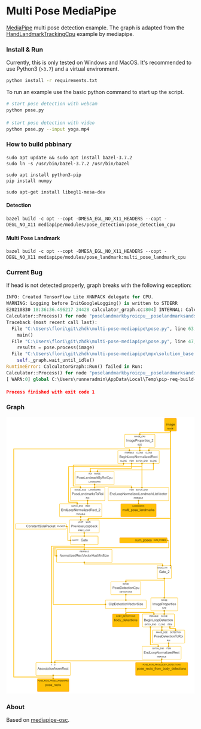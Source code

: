 # Multi Pose MediaPipe
[MediaPipe](https://google.github.io/mediapipe/) multi pose detection example. The graph is adapted from the [HandLandmarkTrackingCpu](https://github.com/google/mediapipe/blob/master/mediapipe/modules/hand_landmark/hand_landmark_tracking_cpu.pbtxt) example by mediapipe.

### Install & Run

Currently, this is only tested on Windows and MacOS. It's recommended to use Python3 (`>3.7`) and a virtual environment.

```bash
python install -r requirements.txt
```

To run an example use the basic python command to start up the script.

```bash
# start pose detection with webcam
python pose.py

# start pose detection with video
python pose.py --input yoga.mp4
```

### How to build pbbinary

```
sudo apt update && sudo apt install bazel-3.7.2
sudo ln -s /usr/bin/bazel-3.7.2 /usr/bin/bazel
```

```
sudo apt install python3-pip
pip install numpy
```

```
sudo apt-get install libegl1-mesa-dev
```

#### Detection

```
bazel build -c opt --copt -DMESA_EGL_NO_X11_HEADERS --copt -DEGL_NO_X11 mediapipe/modules/pose_detection:pose_detection_cpu
```

#### Multi Pose Landmark

```
bazel build -c opt --copt -DMESA_EGL_NO_X11_HEADERS --copt -DEGL_NO_X11 mediapipe/modules/pose_landmark:multi_pose_landmark_cpu
```

### Current Bug

If head is not detected properly, graph breaks with the following exception:

```python
INFO: Created TensorFlow Lite XNNPACK delegate for CPU.
WARNING: Logging before InitGoogleLogging() is written to STDERR
E20210830 18:36:36.496217 24428 calculator_graph.cc:804] INTERNAL: CalculatorGraph::Run() failed in Run: 
Calculator::Process() for node "poselandmarkbyroicpu__poselandmarksandsegmentationinverseprojection__InverseMatrixCalculator" failed: ; Inverse matrix cannot be calculated.tors/util/inverse_matrix_calculator.cc:38) 
Traceback (most recent call last):
  File "C:\Users\flori\git\zhdk\multi-pose-mediapipe\pose.py", line 63, in <module>
    main()
  File "C:\Users\flori\git\zhdk\multi-pose-mediapipe\pose.py", line 47, in main
    results = pose.process(image)
  File "C:\Users\flori\git\zhdk\multi-pose-mediapipe\mpx\solution_base.py", line 334, in process
    self._graph.wait_until_idle()
RuntimeError: CalculatorGraph::Run() failed in Run: 
Calculator::Process() for node "poselandmarkbyroicpu__poselandmarksandsegmentationinverseprojection__InverseMatrixCalculator" failed: ; Inverse matrix cannot be calculated.tors/util/inverse_matrix_calculator.cc:38) 
[ WARN:0] global C:\Users\runneradmin\AppData\Local\Temp\pip-req-build-sn_xpupm\opencv\modules\videoio\src\cap_msmf.cpp (438) `anonymous-namespace'::SourceReaderCB::~SourceReaderCB terminating async callback

Process finished with exit code 1
```

### Graph

![](graphs/pose_landmark_tracking_cpu.png)

### About
Based on [mediapipe-osc](https://github.com/cansik/mediapipe-osc/).
